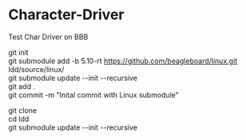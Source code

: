 # Character-Driver
Test Char Driver on BBB


git init <br>
git submodule add -b 5.10-rt https://github.com/beagleboard/linux.git ldd/source/linux/ <br>
git submodule update --init --recursive <br>
git add . <br>
git commit -m "Inital commit with Linux submodule" <br>

git clone <url> <br>
cd ldd <br>
git submodule update --init --recursive <br>
